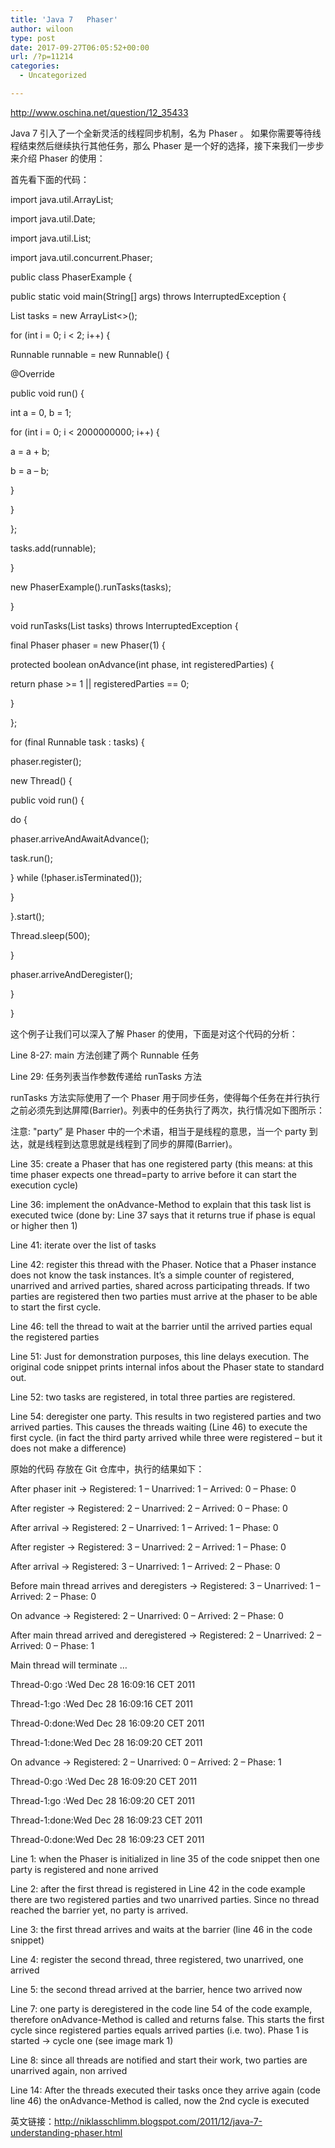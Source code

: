 ```yaml
---
title: 'Java 7   Phaser'
author: wiloon
type: post
date: 2017-09-27T06:05:52+00:00
url: /?p=11214
categories:
  - Uncategorized

---
```

http://www.oschina.net/question/12_35433

Java 7 引入了一个全新灵活的线程同步机制，名为 Phaser 。 如果你需要等待线程结束然后继续执行其他任务，那么 Phaser 是一个好的选择，接下来我们一步步来介绍 Phaser 的使用：

首先看下面的代码：

import java.util.ArrayList;
  
import java.util.Date;
  
import java.util.List;
  
import java.util.concurrent.Phaser;

public class PhaserExample {

public static void main(String[] args) throws InterruptedException {

List<runnable> tasks = new ArrayList<>();

for (int i = 0; i < 2; i++) {

Runnable runnable = new Runnable() {
      
@Override
      
public void run() {
       
int a = 0, b = 1;
       
for (int i = 0; i < 2000000000; i++) {
        
a = a + b;
        
b = a &#8211; b;
       
}
      
}
     
};

tasks.add(runnable);

}

new PhaserExample().runTasks(tasks);

}

void runTasks(List<runnable> tasks) throws InterruptedException {

final Phaser phaser = new Phaser(1) {
     
protected boolean onAdvance(int phase, int registeredParties) {
      
return phase >= 1 || registeredParties == 0;
     
}
    
};

for (final Runnable task : tasks) {
     
phaser.register();
     
new Thread() {
      
public void run() {
       
do {
        
phaser.arriveAndAwaitAdvance();
        
task.run();
       
} while (!phaser.isTerminated());
      
}
     
}.start();
     
Thread.sleep(500);
    
}

phaser.arriveAndDeregister();
   
}

}
  
这个例子让我们可以深入了解 Phaser 的使用，下面是对这个代码的分析：

Line 8-27: main 方法创建了两个 Runnable 任务
  
Line 29: 任务列表当作参数传递给 runTasks 方法

runTasks 方法实际使用了一个 Phaser 用于同步任务，使得每个任务在并行执行之前必须先到达屏障(Barrier)。列表中的任务执行了两次，执行情况如下图所示：

注意: "party&#8221; 是 Phaser 中的一个术语，相当于是线程的意思，当一个 party 到达，就是线程到达意思就是线程到了同步的屏障(Barrier)。
  
Line 35: create a Phaser that has one registered party (this means: at this time phaser expects one thread=party to arrive before it can start the execution cycle)
  
Line 36: implement the onAdvance-Method to explain that this task list is executed twice (done by: Line 37 says that it returns true if phase is equal or higher then 1)
  
Line 41: iterate over the list of tasks
  
Line 42: register this thread with the Phaser. Notice that a Phaser instance does not know the task instances. It&#8217;s a simple counter of registered, unarrived and arrived parties, shared across participating threads. If two parties are registered then two parties must arrive at the phaser to be able to start the first cycle.
  
Line 46: tell the thread to wait at the barrier until the arrived parties equal the registered parties
  
Line 51: Just for demonstration purposes, this line delays execution. The original code snippet prints internal infos about the Phaser state to standard out.
  
Line 52: two tasks are registered, in total three parties are registered.
  
Line 54: deregister one party. This results in two registered parties and two arrived parties. This causes the threads waiting (Line 46) to execute the first cycle. (in fact the third party arrived while three were registered &#8211; but it does not make a difference)

原始的代码 存放在 Git 仓库中，执行的结果如下：
  
After phaser init -> Registered: 1 &#8211; Unarrived: 1 &#8211; Arrived: 0 &#8211; Phase: 0
  
After register -> Registered: 2 &#8211; Unarrived: 2 &#8211; Arrived: 0 &#8211; Phase: 0
  
After arrival -> Registered: 2 &#8211; Unarrived: 1 &#8211; Arrived: 1 &#8211; Phase: 0
  
After register -> Registered: 3 &#8211; Unarrived: 2 &#8211; Arrived: 1 &#8211; Phase: 0
  
After arrival -> Registered: 3 &#8211; Unarrived: 1 &#8211; Arrived: 2 &#8211; Phase: 0
  
Before main thread arrives and deregisters -> Registered: 3 &#8211; Unarrived: 1 &#8211; Arrived: 2 &#8211; Phase: 0
  
On advance -> Registered: 2 &#8211; Unarrived: 0 &#8211; Arrived: 2 &#8211; Phase: 0
  
After main thread arrived and deregistered -> Registered: 2 &#8211; Unarrived: 2 &#8211; Arrived: 0 &#8211; Phase: 1
  
Main thread will terminate &#8230;
  
Thread-0:go :Wed Dec 28 16:09:16 CET 2011
  
Thread-1:go :Wed Dec 28 16:09:16 CET 2011
  
Thread-0:done:Wed Dec 28 16:09:20 CET 2011
  
Thread-1:done:Wed Dec 28 16:09:20 CET 2011
  
On advance -> Registered: 2 &#8211; Unarrived: 0 &#8211; Arrived: 2 &#8211; Phase: 1
  
Thread-0:go :Wed Dec 28 16:09:20 CET 2011
  
Thread-1:go :Wed Dec 28 16:09:20 CET 2011
  
Thread-1:done:Wed Dec 28 16:09:23 CET 2011
  
Thread-0:done:Wed Dec 28 16:09:23 CET 2011
  
Line 1: when the Phaser is initialized in line 35 of the code snippet then one party is registered and none arrived
  
Line 2: after the first thread is registered in Line 42 in the code example there are two registered parties and two unarrived parties. Since no thread reached the barrier yet, no party is arrived.
  
Line 3: the first thread arrives and waits at the barrier (line 46 in the code snippet)
  
Line 4: register the second thread, three registered, two unarrived, one arrived
  
Line 5: the second thread arrived at the barrier, hence two arrived now
  
Line 7: one party is deregistered in the code line 54 of the code example, therefore onAdvance-Method is called and returns false. This starts the first cycle since registered parties equals arrived parties (i.e. two). Phase 1 is started -> cycle one (see image mark 1)
  
Line 8: since all threads are notified and start their work, two parties are unarrived again, non arrived
  
Line 14: After the threads executed their tasks once they arrive again (code line 46) the onAdvance-Method is called, now the 2nd cycle is executed

英文链接：http://niklasschlimm.blogspot.com/2011/12/java-7-understanding-phaser.html